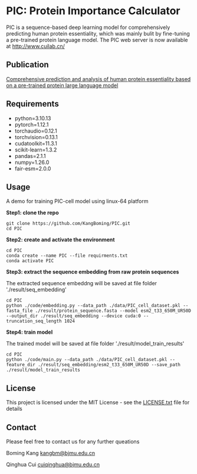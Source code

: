 # PIC: Protein Importance Calculator
PIC is a sequence-based deep learning model for comprehensively predicting human protein essentiality, which was mainly bulit by fine-tuning a pre-trained protein language model. 
The PIC web server is now available at http://www.cuilab.cn/
## Publication
[Comprehensive prediction and analysis of human protein essentiality based on a pre-trained protein large language model](https://www.biorxiv.org/content/10.1101/2024.03.26.586900v1)
## Requirements
* python=3.10.13
* pytorch=1.12.1
* torchaudio=0.12.1
* torchvision=0.13.1
* cudatoolkit=11.3.1
* scikit-learn=1.3.2
* pandas=2.1.1
* numpy=1.26.0
* fair-esm=2.0.0
## Usage
A demo for training PIC-cell model using linux-64 platform

**Step1: clone the repo**
```
git clone https://github.com/KangBoming/PIC.git
cd PIC
```
**Step2: create and activate the environment**
```
cd PIC
conda create --name PIC --file requirments.txt
conda activate PIC
```
**Step3: extract the sequence embedding from raw protein sequences** 

The extracted sequence embeddng will be saved at file folder './result/seq_embedding'
```
cd PIC
python ./code/embedding.py --data_path ./data/PIC_cell_dataset.pkl --fasta_file ./result/protein_sequence.fasta --model esm2_t33_650M_UR50D --output_dir ./result/seq_embedding --device cuda:0 --truncation_seq_length 1024
```
**Step4: train model**

The trained model will be saved at file folder './result/model_train_results'
```
cd PIC
python ./code/main.py --data_path ./data/PIC_cell_dataset.pkl --feature_dir ./result/seq_embedding/esm2_t33_650M_UR50D --save_path ./result/model_train_results
```
## License
This project is licensed under the MIT License - see the [LICENSE.txt](https://github.com/KangBoming/PIC/blob/main/LICENSE) file for details


## Contact
Please feel free to contact us for any further queations

Boming Kang <kangbm@bjmu.edu.cn>

Qinghua Cui <cuiqinghua@bjmu.edu.cn>


